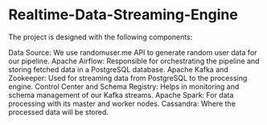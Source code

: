 # Realtime-Data-Streaming-Engine

The project is designed with the following components:

Data Source: We use randomuser.me API to generate random user data for our pipeline.
Apache Airflow: Responsible for orchestrating the pipeline and storing fetched data in a PostgreSQL database.
Apache Kafka and Zookeeper: Used for streaming data from PostgreSQL to the processing engine.
Control Center and Schema Registry: Helps in monitoring and schema management of our Kafka streams.
Apache Spark: For data processing with its master and worker nodes.
Cassandra: Where the processed data will be stored.


